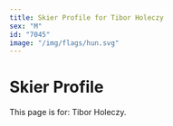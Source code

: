 ```yaml
---
title: Skier Profile for Tibor Holeczy
sex: "M"
id: "7045"
image: "/img/flags/hun.svg" 
---
```


# Skier Profile

This page is for: Tibor Holeczy.
    